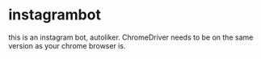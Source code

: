 # instagrambot
this is an instagram bot, autoliker.
ChromeDriver needs to be on the same version as your chrome browser is.

